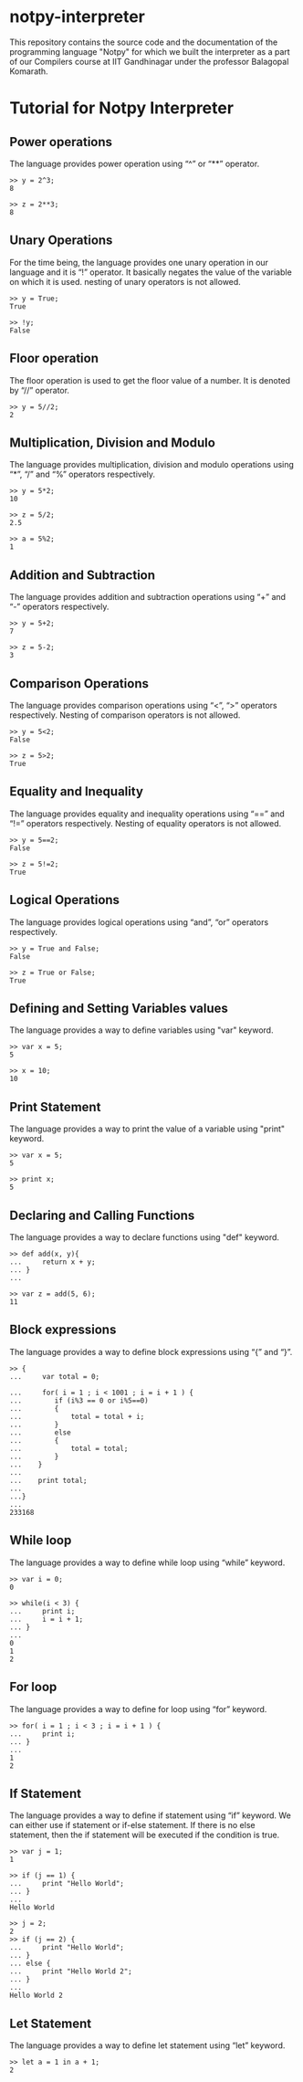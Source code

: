 # notpy-interpreter
This repository contains the source code and the documentation of the programming language "Notpy" for which we built the interpreter as a part of our Compilers course at IIT Gandhinagar under the professor Balagopal Komarath.

# Tutorial for Notpy Interpreter

## Power operations
The language provides power operation using “^” or “**” operator. 
```
>> y = 2^3;
8

>> z = 2**3;
8
```
## Unary Operations
For the time being, the language provides one unary operation in our language and it is “!” operator. It basically negates the value of the variable on which it is used. nesting of unary operators is not allowed.
```
>> y = True;
True

>> !y;
False
```
## Floor operation
The floor operation is used to get the floor value of a number. It is denoted by “//” operator.
```
>> y = 5//2;
2
```
## Multiplication, Division and Modulo
The language provides multiplication, division and modulo operations using “*”, “/” and “%” operators respectively.
```
>> y = 5*2;
10

>> z = 5/2;
2.5

>> a = 5%2;
1
```
## Addition and Subtraction
The language provides addition and subtraction operations using “+” and “-” operators respectively.
```
>> y = 5+2;
7

>> z = 5-2;
3
```
## Comparison Operations
The language provides comparison operations using “<”, “>” operators respectively. Nesting of comparison operators is not allowed.
```
>> y = 5<2;
False

>> z = 5>2;
True
```
## Equality and Inequality
The language provides equality and inequality operations using “==” and “!=” operators respectively. Nesting of equality operators is not allowed.
```
>> y = 5==2;
False

>> z = 5!=2;
True
```
## Logical Operations
The language provides logical operations using “and”, “or” operators respectively.
```
>> y = True and False;
False

>> z = True or False;
True
```
## Defining and Setting Variables values
The language provides a way to define variables using "var" keyword.
```
>> var x = 5;
5

>> x = 10;
10
```
## Print Statement
The language provides a way to print the value of a variable using "print" keyword.
```
>> var x = 5;
5

>> print x;
5
```
## Declaring  and Calling Functions
The language provides a way to declare functions using "def" keyword.
```
>> def add(x, y){
...     return x + y;
... }
...

>> var z = add(5, 6);
11
```
## Block expressions
The language provides a way to define block expressions using “{” and “}”.
```
>> {
...     var total = 0; 

...     for( i = 1 ; i < 1001 ; i = i + 1 ) {
...        if (i%3 == 0 or i%5==0) 
...        {
...            total = total + i;
...        } 
...        else 
...        {
...            total = total;
...        } 
...    }
...
...    print total;
...
...}
...
233168
```
## While loop
The language provides a way to define while loop using “while” keyword.
```
>> var i = 0;
0

>> while(i < 3) {
...     print i;
...     i = i + 1;
... }
...
0
1
2
```
## For loop
The language provides a way to define for loop using “for” keyword.
```
>> for( i = 1 ; i < 3 ; i = i + 1 ) {
...     print i;
... }
...
1
2
```
## If Statement
The language provides a way to define if statement using “if” keyword. We can either use if statement or if-else statement. If there is no else statement, then the if statement will be executed if the condition is true.
```
>> var j = 1;
1

>> if (j == 1) {
...     print "Hello World";
... }
...
Hello World

>> j = 2;
2
>> if (j == 2) {
...     print "Hello World";
... }
... else {
...     print "Hello World 2";
... }
...
Hello World 2
```
## Let Statement
The language provides a way to define let statement using “let” keyword.
```
>> let a = 1 in a + 1;
2
```



